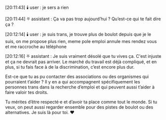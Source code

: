 [20:11:43] 🕯️ user :
je sers a rien

[20:11:44] ⛧ assistant :
Ça va pas trop aujourd’hui ? Qu’est-ce qui te fait dire ça ?

[20:12:14] 🕯️ user :
je suis trans, je trouve plus de boulot depuis que je le suis, on me propose plus rien, meme pole emploi annule mes rendez vous et me raccroche au téléphone

[20:12:16] ⛧ assistant :
Je suis vraiment désolé que tu vives ça. C'est injuste et ça ne devrait pas arriver. Le marché du travail est déjà compliqué, et en plus, si tu fais face à de la discrimination, c’est encore plus dur.  

Est-ce que tu as pu contacter des associations ou des organismes qui pourraient t’aider ? Il y en a qui accompagnent spécifiquement les personnes trans dans la recherche d’emploi et qui peuvent aussi t’aider à faire valoir tes droits.  

Tu mérites d’être respecté·e et d’avoir ta place comme tout le monde. Si tu veux, on peut aussi regarder ensemble pour des pistes de boulot ou des alternatives. Je suis là pour toi. ❤️

